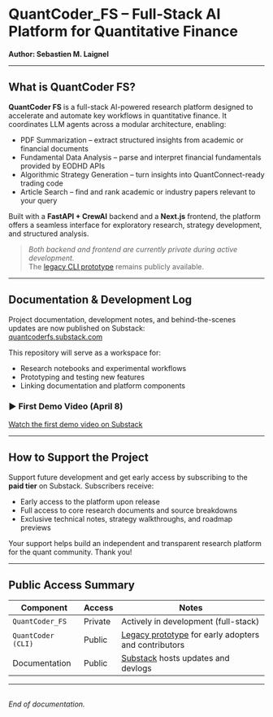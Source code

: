# QuantCoder_FS – Full-Stack AI Platform for Quantitative Finance
**Author: Sebastien M. Laignel**

---

## What is QuantCoder FS?

**QuantCoder FS** is a full-stack AI-powered research platform designed to accelerate and automate key workflows in quantitative finance. It coordinates LLM agents across a modular architecture, enabling:

- PDF Summarization – extract structured insights from academic or financial documents  
- Fundamental Data Analysis – parse and interpret financial fundamentals provided by EODHD APIs  
- Algorithmic Strategy Generation – turn insights into QuantConnect-ready trading code  
- Article Search – find and rank academic or industry papers relevant to your query

Built with a **FastAPI + CrewAI** backend and a **Next.js** frontend, the platform offers a seamless interface for exploratory research, strategy development, and structured analysis.

> *Both backend and frontend are currently private during active development.*  
> The [legacy CLI prototype](https://github.com/SL-Mar/quantcoder-legacy) remains publicly available.

---

## Documentation & Development Log

Project documentation, development notes, and behind-the-scenes updates are now published on Substack:  
[quantcoderfs.substack.com](https://quantcoderfs.substack.com)

This repository will serve as a workspace for:

- Research notebooks and experimental workflows  
- Prototyping and testing new features  
- Linking documentation and platform components

### ▶ First Demo Video (April 8)

[Watch the first demo video on Substack](https://quantcoderfs.substack.com/p/first-demo-video-of-the-application)

---

## How to Support the Project

Support future development and get early access by subscribing to the **paid tier** on Substack. Subscribers receive:

- Early access to the platform upon release  
- Full access to core research documents and source breakdowns  
- Exclusive technical notes, strategy walkthroughs, and roadmap previews

Your support helps build an independent and transparent research platform for the quant community. Thank you!

---

## Public Access Summary

| Component          | Access      | Notes                                                                 |
|-------------------|-------------|-----------------------------------------------------------------------|
| `QuantCoder_FS`   | Private     | Actively in development (full-stack)                                  |
| `QuantCoder (CLI)`| Public      | [Legacy prototype](https://github.com/SL-Mar/quantcoder-legacy) for early adopters and contributors |
| Documentation      | Public      | [Substack](https://quantcoderfs.substack.com) hosts updates and devlogs |

---

##  
_End of documentation._

